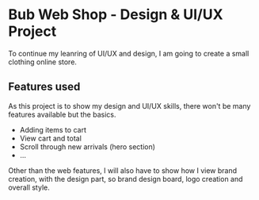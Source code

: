 # Bub Web Shop - Design & UI/UX Project

To continue my leanring of UI/UX and design, I am going to create a small clothing online store. 

## Features used
As this project is to show my design and UI/UX skills, there won't be many features available but the basics.   
- Adding items to cart
- View cart and total
- Scroll through new arrivals (hero section)
- ...  

Other than the web features, I will also have to show how I view brand creation, with the design part, so brand design board, logo creation and overall style. 
 

